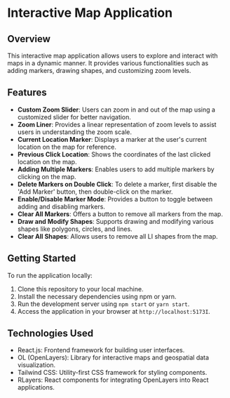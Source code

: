 # Interactive Map Application

## Overview
This interactive map application allows users to explore and interact with maps in a dynamic manner. It provides various functionalities such as adding markers, drawing shapes, and customizing zoom levels.

## Features
- **Custom Zoom Slider**: Users can zoom in and out of the map using a customized slider for better navigation.
- **Zoom Liner**: Provides a linear representation of zoom levels to assist users in understanding the zoom scale.
- **Current Location Marker**: Displays a marker at the user's current location on the map for reference.
- **Previous Click Location**: Shows the coordinates of the last clicked location on the map.
- **Adding Multiple Markers**: Enables users to add multiple markers by clicking on the map.
- **Delete Markers on Double Click**: To delete a marker, first disable the 'Add Marker' button, then double-click on the marker.
- **Enable/Disable Marker Mode**: Provides a button to toggle between adding and disabling markers.
- **Clear All Markers**: Offers a button to remove all markers from the map.
- **Draw and Modify Shapes**: Supports drawing and modifying various shapes like polygons, circles, and lines.
- **Clear All Shapes**: Allows users to remove all LI shapes from the map.

## Getting Started
To run the application locally:
1. Clone this repository to your local machine.
2. Install the necessary dependencies using npm or yarn.
3. Run the development server using `npm start` or `yarn start`.
4. Access the application in your browser at `http://localhost:5173I`.

## Technologies Used
- React.js: Frontend framework for building user interfaces.
- OL (OpenLayers): Library for interactive maps and geospatial data visualization.
- Tailwind CSS: Utility-first CSS framework for styling components.
- RLayers: React components for integrating OpenLayers into React applications.


